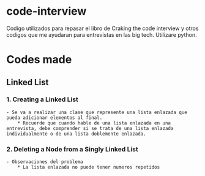 # code-interview
Codigo utilizados para repasar el libro de Craking the code interview y otros codigos que me ayudaran para entrevistas en las big tech. 
Utilizare python.

# Codes made
## Linked List
### 1.  Creating a Linked List
    - Se va a realizar una clase que represente una lista enlazada que pueda adicionar elementos al final.
        * Recuerde que cuando hable de una lista enlazada en una entrevista, debe comprender si se trata de una lista enlazada individualmente o de una lista doblemente enlazada.
### 2.  Deleting a Node from a Singly Linked List
    - Observaciones del problema
        * La lista enlazada no puede tener numeros repetidos
